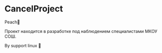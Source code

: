 # CancelProject

Peach🍑

Проект находится в разработке под наблюдением специалистами МКОУ СОШ.


By support linux 🐧

















